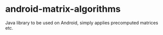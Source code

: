 # android-matrix-algorithms
Java library to be used on Android, simply applies precomputed matrices etc.
